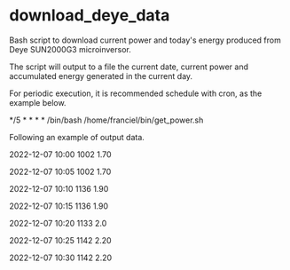 # download_deye_data
Bash script to download current power and today's energy produced from Deye SUN2000G3 microinversor.

The script will output to a file the current date, current power and accumulated energy generated in the current day.

For periodic execution, it is recommended schedule with cron, as the example below.

*/5 * * * * /bin/bash /home/franciel/bin/get_power.sh

Following an example of output data.

2022-12-07 10:00 1002 1.70

2022-12-07 10:05 1002 1.70

2022-12-07 10:10 1136 1.90

2022-12-07 10:15 1136 1.90

2022-12-07 10:20 1133 2.0

2022-12-07 10:25 1142 2.20

2022-12-07 10:30 1142 2.20
